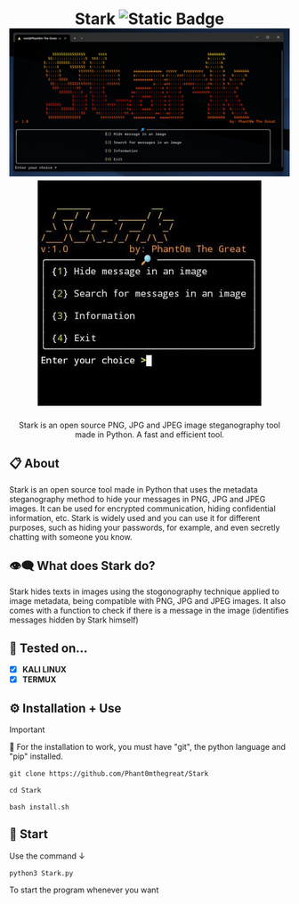 <h1 align="center">
    <a>Stark</a>
    <img alt="Static Badge" src="https://img.shields.io/badge/Version-1.0-green">
    <img src="Stark.jpg">
    <img src="Starkmoob.jpg">
</h1>
<p align="center">Stark is an open source PNG, JPG and JPEG image steganography tool made in Python. A fast and efficient tool.</p>

## 📋 About
Stark is an open source tool made in Python that uses the metadata steganography method to hide your messages in PNG, JPG and JPEG images. It can be used for encrypted communication, hiding confidential information, etc.
Stark is widely used and you can use it for different purposes, such as hiding your passwords, for example, and even secretly chatting with someone you know.

## 👁‍🗨 What does Stark do?
Stark hides texts in images using the stogonography technique applied to image metadata, being compatible with PNG, JPG and JPEG images. It also comes with a function to check if there is a message in the image (identifies messages hidden by Stark himself)

## 🧬 Tested on...
 - [x] **KALI LINUX**
 - [x] **TERMUX** 

## ⚙️ Installation + Use
> [!IMPORTANT]
> 📩
> For the installation to work, you must have "git", the python language and "pip" installed.
```
git clone https://github.com/Phant0mthegreat/Stark
```
```
cd Stark
```
```
bash install.sh
```
## 💉 Start
Use the command ↓
```
python3 Stark.py
```
To start the program whenever you want
